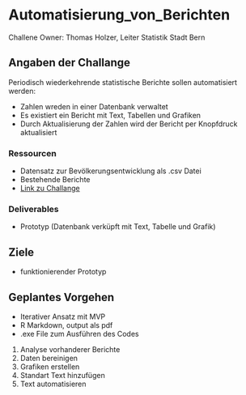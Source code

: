 # Automatisierung_von_Berichten
Challene Owner: Thomas Holzer, Leiter Statistik Stadt Bern
## Angaben der Challange
Periodisch wiederkehrende statistische Berichte sollen automatisiert werden:
- Zahlen wreden in einer Datenbank verwaltet
- Es existiert ein Bericht mit Text, Tabellen und Grafiken
- Durch Aktualisierung der Zahlen wird der Bericht per Knopfdruck aktualisiert
### Ressourcen
- Datensatz zur Bevölkerungsentwicklung als .csv Datei
- Bestehende Berichte
- [Link zu Challange](https://hack.data-hackdays-be.ch/project/3)

### Deliverables
- Prototyp (Datenbank verküpft mit Text, Tabelle und Grafik)

## Ziele
- funktionierender Prototyp

## Geplantes Vorgehen
- Iterativer Ansatz mit MVP
- R Markdown, output als pdf
- .exe File zum Ausführen des Codes

1. Analyse vorhanderer Berichte
2. Daten bereinigen
3. Grafiken erstellen
4. Standart Text hinzufügen
5. Text automatisieren
